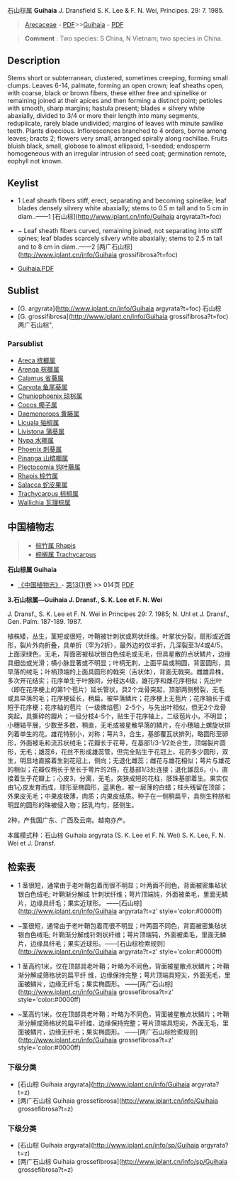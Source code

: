 石山棕属 **Guihaia** J. Dransfield S. K. Lee & F. N. Wei, Principes. 29: 7. 1985.

> [Arecaceae](http://www.iplant.cn/info/Arecaceae?t=foc) - [PDF](http://www.iplant.cn/foc/pdf/Arecaceae.pdf)>>[Guihaia](http://www.iplant.cn/info/Guihaia?t=foc) - [PDF](http://www.iplant.cn/foc/pdf/Guihaia.pdf)


> **Comment** : 
> Two species: S China, N Vietnam; two species in China.

## Description

Stems short or subterranean, clustered, sometimes creeping, forming small clumps. Leaves 6-14, palmate, forming an open crown; leaf sheaths open, with coarse, black or brown fibers, these either free and spinelike or remaining joined at their apices and then forming a distinct point; petioles with smooth, sharp margins; hastula present; blades ± silvery white abaxially, divided to 3/4 or more their length into many segments, reduplicate, rarely blade undivided; margins of leaves with minute sawlike teeth. Plants dioecious. Inflorescences branched to 4 orders, borne among leaves; bracts 2; flowers very small, arranged spirally along rachillae. Fruits bluish black, small, globose to almost ellipsoid, 1-seeded; endosperm homogeneous with an irregular intrusion of seed coat; germination remote, eophyll not known.


## Keylist

* 1 Leaf sheath fibers stiff, erect, separating and becoming spinelike; leaf blades densely silvery white abaxially; stems to 0.5 m tall and to 5 cm in diam..——1  [石山棕](http://www.iplant.cn/info/Guihaia argyrata?t=foc)
* ~ Leaf sheath fibers curved, remaining joined, not separating into stiff spines; leaf blades scarcely silvery white abaxially; stems to 2.5 m tall and to 8 cm in diam..——2  [两广石山棕](http://www.iplant.cn/info/Guihaia grossifibrosa?t=foc)


* [Guihaia.PDF](http://www.iplant.cn/foc/pdf/Guihaia.pdf)

## Sublist

* [G.  argyrata](http://www.iplant.cn/info/Guihaia argyrata?t=foc)
 石山棕
* [G.  grossifibrosa](http://www.iplant.cn/info/Guihaia grossifibrosa?t=foc) 两广石山棕",

### Parsublist

* [Areca  槟榔属](http://www.iplant.cn/info/Areca?t=foc)
* [Arenga  桄榔属](http://www.iplant.cn/info/Arenga?t=foc)
* [Calamus  省藤属](http://www.iplant.cn/info/Calamus?t=foc)
* [Caryota  鱼尾葵属](http://www.iplant.cn/info/Caryota?t=foc)
* [Chuniophoenix  琼棕属](http://www.iplant.cn/info/Chuniophoenix?t=foc)
* [Cocos  椰子属](http://www.iplant.cn/info/Cocos?t=foc)
* [Daemonorops  黄藤属](http://www.iplant.cn/info/Daemonorops?t=foc)
* [Licuala  轴榈属](http://www.iplant.cn/info/Licuala?t=foc)
* [Livistona  蒲葵属](http://www.iplant.cn/info/Livistona?t=foc)
* [Nypa  水椰属](http://www.iplant.cn/info/Nypa?t=foc)
* [Phoenix  刺葵属](http://www.iplant.cn/info/Phoenix?t=foc)
* [Pinanga  山槟榔属](http://www.iplant.cn/info/Pinanga?t=foc)
* [Plectocomia  钩叶藤属](http://www.iplant.cn/info/Plectocomia?t=foc)
* [Rhapis  棕竹属](http://www.iplant.cn/info/Rhapis?t=foc)
* [Salacca  蛇皮果属](http://www.iplant.cn/info/Salacca?t=foc)
* [Trachycarpus  棕榈属](http://www.iplant.cn/info/Trachycarpus?t=foc)
* [Wallichia  瓦理棕属](http://www.iplant.cn/info/Wallichia?t=foc)

## 中国植物志

> * [棕竹属  Rhapis](http://www.iplant.cn/info/Rhapis?t=z)
> * [棕搁属  Trachycarpus](http://www.iplant.cn/info/Trachycarpus?t=z)


**石山棕属 Guihaia**

* [《中国植物志》](http://www.iplant.cn/frps)- [第13(1)卷](http://www.iplant.cn/frps/vol/13(1)) >> 014页 [PDF](http://www.iplant.cn/frps/pdf/13(1)/014y.pdf)


**3.石山棕属—Guihaia J. Dransf., S. K. Lee et F. N. Wei**

J. Dransf., S. K. Lee et F. N. Wei in Principes 29: 7. 1985; N. Uhl et J. Dransf., Gen. Palm. 187-189. 1987.

植株矮，丛生，茎短或很短，叶鞘被针刺状或网状纤维。叶掌状分裂，扇形或近圆形，裂片外向折叠，具单折（罕为2折），最外边的仅半折，几深裂至3/4或4/5，上面深绿色，无毛，背面密被毡状银白色绒毛或无毛，但具星散的点状鳞片，边缘具细齿或光滑；横小脉显著或不明显；叶柄无刺，上面平扁或稍圆，背面圆形，具早落的绒毛；叶柄顶端的上面具圆形的戟突（舌状体），背面无戟突。雌雄异株，多次开花结实；花序单生于叶腋间，分枝达4级，雄花序和雌花序相似；先出叶（即在花序梗上的第1个苞片）延长管状，具2个龙骨突起，顶部两侧劈裂，无毛或具早落的毛；花序梗延长，稍扁，被早落鳞片；花序梗上无苞片；花序轴长于或短于花序梗；花序轴的苞片（一级佛焰苞）2-5个，与先出叶相似，但无2个龙骨突起，具撕碎的瓣片；一级分枝4-5个，贴生于花序轴上，二级苞片小，不明显；小穗轴平展，少数至多数，稍直，无毛或被星散早落的鳞片，在小穗轴上螺旋状排列着单生的花。雄花特别小，对称；萼片3，合生，基部覆瓦状排列，略圆形至卵形，外面被毛和流苏状绒毛；花瓣长于花萼，在基部1/3-1/2处合生，顶端裂片圆形，无毛；雄蕊6，花丝不形成雄蕊管，但完全贴生于花冠上，花药多少圆形，双生，明显地直接着生到花冠上，侧向；无退化雌蕊；雌花与雄花相似；萼片与雄花的相似；花瓣仅稍长于至长于萼片的2倍，在基部1/3处连接；退化雄蕊6，小，直接着生于花瓣上；心皮3，分离，无毛，突狭成短的花柱，胚珠基部着生。果实仅由1心皮发育而成，球形至椭圆形，蓝黑色，被一层薄的白蜡；柱头残留在顶部；外果皮无毛；中果皮极薄，肉质；内果皮纸质。种子在一侧稍扁平，具侧生种脐和明显的圆形的珠被侵入物；胚乳均匀，胚侧生。

2种，产我国广东、广西及云南。越南亦产。

本属模式种：石山棕 Guihaia argyrata (S. K. Lee et F. N. Wei) S. K. Lee, F. N. Wei et J. Dransf.

## 检索表

* 1 茎很短，通常由于老叶鞘包着而很不明显；叶两面不同色，背面被密集毡状银白色绒毛; 叶鞘渐分解成  针刺状纤维；萼片顶端钝，外面被柔毛，里面无鳞片，边缘具纤毛；果实近球形。  ——[石山棕](http://www.iplant.cn/info/Guihaia argyrata?t=z'  style='color:#0000ff)

* ~茎很短，通常由于老叶鞘包着而很不明显；叶两面不同色，背面被密集毡状银白色绒毛; 叶鞘渐分解成针刺状纤维；萼片顶端钝，外面被柔毛，里面无鳞片，边缘具纤毛；果实近球形。——[石山棕检索规则](http://www.iplant.cn/info/Guihaia argyrata?t=z'  style='color:#0000ff)


* 1 茎高约1米，仅在顶部具老叶鞘；叶略为不同色，背面被星散点状鳞片；叶鞘渐分解成筛格状的扁平纤  维，边缘保持完整；萼片顶端具短尖，外面无毛，里面被鳞片，边缘无纤毛；果实椭圆形。 ——[两广石山棕](http://www.iplant.cn/info/Guihaia grossefibrosa?t=z'  style='color:#0000ff)

* ~茎高约1米，仅在顶部具老叶鞘；叶略为不同色，背面被星散点状鳞片；叶鞘渐分解成筛格状的扁平纤维，边缘保持完整；萼片顶端具短尖，外面无毛，里面被鳞片，边缘无纤毛；果实椭圆形。 ——[两广石山棕检索规则](http://www.iplant.cn/info/Guihaia grossefibrosa?t=z'  style='color:#0000ff)

### 下级分类
* [石山棕  Guihaia argyrata](http://www.iplant.cn/info/Guihaia argyrata?t=z)
* [两广石山棕  Guihaia grossefibrosa](http://www.iplant.cn/info/Guihaia grossefibrosa?t=z)

### 下级分类
* [石山棕  Guihaia argyrata](http://www.iplant.cn/info/sp/Guihaia argyrata?t=z)
* [两广石山棕  Guihaia grossefibrosa](http://www.iplant.cn/info/sp/Guihaia grossefibrosa?t=z)
